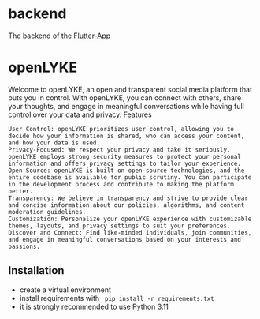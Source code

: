 # backend

The backend of the [Flutter-App](https://github.com/openLYKE/frontend)

# openLYKE

Welcome to openLYKE, an open and transparent social media platform that puts you in control. With openLYKE, you can connect with others, share your thoughts, and engage in meaningful conversations while having full control over your data and privacy.
Features

    User Control: openLYKE prioritizes user control, allowing you to decide how your information is shared, who can access your content, and how your data is used.
    Privacy-Focused: We respect your privacy and take it seriously. openLYKE employs strong security measures to protect your personal information and offers privacy settings to tailor your experience.
    Open Source: openLYKE is built on open-source technologies, and the entire codebase is available for public scrutiny. You can participate in the development process and contribute to making the platform better.
    Transparency: We believe in transparency and strive to provide clear and concise information about our policies, algorithms, and content moderation guidelines.
    Customization: Personalize your openLYKE experience with customizable themes, layouts, and privacy settings to suit your preferences.
    Discover and Connect: Find like-minded individuals, join communities, and engage in meaningful conversations based on your interests and passions.
## Installation
- create a virtual environment 
- install requirements with ``` pip install -r requirements.txt```
- it is strongly recommended to use Python 3.11